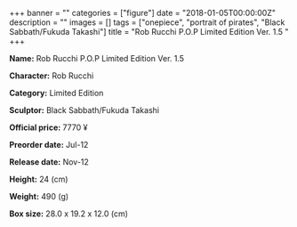 +++
banner = ""
categories = ["figure"]
date = "2018-01-05T00:00:00Z"
description = ""
images = []
tags = ["onepiece", "portrait of pirates", "Black Sabbath/Fukuda Takashi"]
title = "Rob Rucchi P.O.P Limited Edition Ver. 1.5 "
+++

**Name:** Rob Rucchi P.O.P Limited Edition Ver. 1.5 

**Character:** Rob Rucchi

**Category:** Limited Edition 

**Sculptor:** Black Sabbath/Fukuda Takashi

**Official price:** 7770 ¥

**Preorder date:** Jul-12

**Release date:** Nov-12

**Height:** 24 (cm)

**Weight:** 490 (g)

**Box size:** 28.0 x 19.2 x 12.0 (cm)


